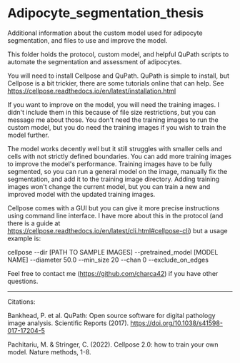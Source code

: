 # Adipocyte_segmentation_thesis
Additional information about the custom model used for adipocyte segmentation, and files to use and improve the model.

This folder holds the protocol, custom model, and helpful QuPath scripts to automate the segmentation and assessment of adipocytes.

You will need to install Cellpose and QuPath. QuPath is simple to install, but Cellpose is a bit trickier, there are some tutorials online that can help. See https://cellpose.readthedocs.io/en/latest/installation.html 

If you want to improve on the model, you will need the training images. I didn't include them in this because of file size restrictions, but you can message me about those. You don't need the training images to run the custom model, but you do need the training images if you wish to train the model further. 

The model works decently well but it still struggles with smaller cells and cells with not strictly defined boundaries. You can add more training images to improve the model's performance. Training images have to be fully segmented, so you can run a general model on the image, manually fix the segmentation, and add it to the training image directory. Adding training images won't change the current model, but you can train a new and improved model with the updated training images.

Cellpose comes with a GUI but you can give it more precise instructions using command line interface. I have more about this in the protocol (and there is a guide at https://cellpose.readthedocs.io/en/latest/cli.html#cellpose-cli) but a usage example is:

cellpose --dir [PATH TO SAMPLE IMAGES] --pretrained_model [MODEL NAME] --diameter 50.0 --min_size 20 --chan 0 --exclude_on_edges 

Feel free to contact me (https://github.com/charca42) if you have other questions.

----------------------------------------------------------------------------------------------------------------------------------------------------------------------------------------------

Citations:

Bankhead, P. et al. QuPath: Open source software for digital pathology image analysis. Scientific Reports (2017).
https://doi.org/10.1038/s41598-017-17204-5

Pachitariu, M. & Stringer, C. (2022). Cellpose 2.0: how to train your own model. Nature methods, 1-8.
